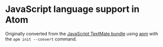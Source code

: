 # JavaScript language support in Atom

Originally converted from the [JavaScript TextMate bundle](https://github.com/textmate/javascript.tmbundle)
using [apm](https://github.com/atom/apm) with the `apm init --convert` command.
